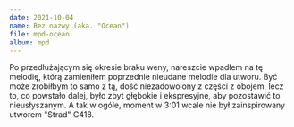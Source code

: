```yaml
---
date: 2021-10-04
name: Bez nazwy (aka. "Ocean")
file: mpd-ocean
album: mpd
---
```


Po przedłużającym się okresie braku weny, nareszcie wpadłem na tę melodię, którą zamieniłem poprzednie nieudane melodie dla utworu. Być może zrobiłbym to samo z tą, dość niezadowolony z części z obojem, lecz to, co powstało dalej, było zbyt głębokie i ekspresyjne, aby pozostawić to nieusłyszanym. A tak w ogóle, moment w 3:01 wcale nie był zainspirowany utworem "Strad" C418.
